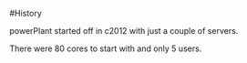 #History

powerPlant started off in c2012 with just a couple of servers.

There were 80 cores to start with and only 5 users.

